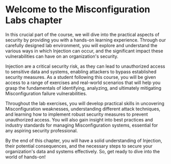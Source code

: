 # Welcome to the Misconfiguration Labs chapter

In this crucial part of the course, we will dive into the practical aspects of security by providing you with a hands-on learning experience. Through our carefully designed lab environment, you will explore and understand the various ways in which Injection can occur, and the significant impact these vulnerabilities can have on an organization's security.

Injection are a critical security risk, as they can lead to unauthorized access to sensitive data and systems, enabling attackers to bypass established security measures. As a student following this course, you will be given access to a range of exercises and real-world scenarios that will help you grasp the fundamentals of identifying, analyzing, and ultimately mitigating Misconfiguration failure vulnerabilities.

Throughout the lab exercises, you will develop practical skills in uncovering Misconfiguration weaknesses, understanding different attack techniques, and learning how to implement robust security measures to prevent unauthorized access. You will also gain insight into best practices and industry standards for managing Misconfiguration systems, essential for any aspiring security professional.

By the end of this chapter, you will have a solid understanding of Injection, their potential consequences, and the necessary steps to secure your organization's data and systems effectively. So, get ready to dive into the world of hands-on!
